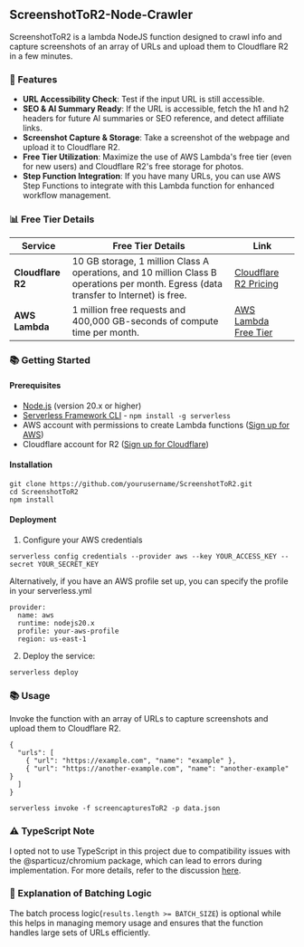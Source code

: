 ## ScreenshotToR2-Node-Crawler

ScreenshotToR2 is a lambda NodeJS function designed to crawl info and capture screenshots of an array of URLs and upload them to Cloudflare R2 in a few minutes. 

### 🚀 Features
- **URL Accessibility Check**: Test if the input URL is still accessible.
- **SEO & AI Summary Ready**: If the URL is accessible, fetch the h1 and h2 headers for future AI summaries or SEO reference, and detect affiliate links.
- **Screenshot Capture & Storage**: Take a screenshot of the webpage and upload it to Cloudflare R2.
- **Free Tier Utilization**: Maximize the use of AWS Lambda's free tier (even for new users) and Cloudflare R2's free storage for photos.
- **Step Function Integration**: If you have many URLs, you can use AWS Step Functions to integrate with this Lambda function for enhanced workflow management.

### 📊 Free Tier Details

| Service            | Free Tier Details                                                                                                  | Link                                                                                      |
|--------------------|--------------------------------------------------------------------------------------------------------------------|-------------------------------------------------------------------------------------------|
| **Cloudflare R2**  | 10 GB storage, 1 million Class A operations, and 10 million Class B operations per month. Egress (data transfer to Internet) is free. | [Cloudflare R2 Pricing](https://developers.cloudflare.com/r2/)                            |
| **AWS Lambda**     | 1 million free requests and 400,000 GB-seconds of compute time per month.                                          | [AWS Lambda Free Tier](https://aws.amazon.com/free/compute/lambda/)                       |


### 📚 Getting Started

#### Prerequisites
- [Node.js](https://nodejs.org/en/) (version 20.x or higher)
- [Serverless Framework CLI](https://www.serverless.com/framework/docs/getting-started/) - `npm install -g serverless`
- AWS account with permissions to create Lambda functions ([Sign up for AWS](https://aws.amazon.com/free/))
- Cloudflare account for R2 ([Sign up for Cloudflare](https://dash.cloudflare.com/sign-up))

#### Installation
```
git clone https://github.com/yourusername/ScreenshotToR2.git
cd ScreenshotToR2
npm install
```

#### Deployment
1. Configure your AWS credentials
```
serverless config credentials --provider aws --key YOUR_ACCESS_KEY --secret YOUR_SECRET_KEY

```
Alternatively, if you have an AWS profile set up, you can specify the profile in your serverless.yml
```
provider:
  name: aws
  runtime: nodejs20.x
  profile: your-aws-profile
  region: us-east-1
```

2. Deploy the service:
```
serverless deploy
```

### 📚 Usage
Invoke the function with an array of URLs to capture screenshots and upload them to Cloudflare R2.
```
{
  "urls": [
    { "url": "https://example.com", "name": "example" },
    { "url": "https://another-example.com", "name": "another-example" }
  ]
}
```

```
serverless invoke -f screencapturesToR2 -p data.json

```

### ⚠️ TypeScript Note
I opted not to use TypeScript in this project due to compatibility issues with the @sparticuz/chromium package, which can lead to errors during implementation. For more details, refer to the discussion [here](https://atsss.medium.com/screenshot-system-with-node-js-and-lambda-da93f6148455).


### 📂 Explanation of Batching Logic
The batch process logic(`results.length >= BATCH_SIZE`) is optional while this helps in managing memory usage and ensures that the function handles large sets of URLs efficiently.

